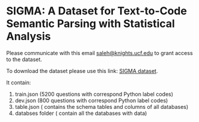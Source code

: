 # SIGMA: A Dataset for Text-to-Code Semantic Parsing with Statistical Analysis


Please communicate with this email saleh@knights.ucf.edu to grant access to the dataset.

To download the dataset please use this link: [SIGMA dataset](https://drive.google.com/uc?export=download&id=1BQOnCpQVgof2Ji4uS8RhiJcjWS7UC4xc).


It contain: 
1. train.json (5200 questions with correspond Python label codes)
2. dev.json (800 questions with correspond Python label codes)
3. table.json ( contains the schema tables and columns of all databases)
4. databses folder ( contain all the databases with data)
         
            

